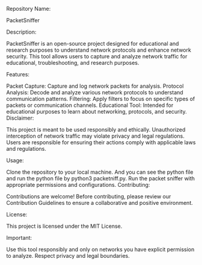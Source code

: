 Repository Name:

PacketSniffer

Description:

PacketSniffer is an open-source project designed for educational and research purposes to understand network protocols and enhance network security. This tool allows users to capture and analyze network traffic for educational, troubleshooting, and research purposes.

Features:

Packet Capture: Capture and log network packets for analysis.
Protocol Analysis: Decode and analyze various network protocols to understand communication patterns.
Filtering: Apply filters to focus on specific types of packets or communication channels.
Educational Tool: Intended for educational purposes to learn about networking, protocols, and security.
Disclaimer:

This project is meant to be used responsibly and ethically. Unauthorized interception of network traffic may violate privacy and legal regulations. Users are responsible for ensuring their actions comply with applicable laws and regulations.

Usage:

Clone the repository to your local machine.
And you can see the python file and run the python file by python3 packetniff.py.
Run the packet sniffer with appropriate permissions and configurations.
Contributing:

Contributions are welcome! Before contributing, please review our Contribution Guidelines to ensure a collaborative and positive environment.

License:

This project is licensed under the MIT License.

Important:

Use this tool responsibly and only on networks you have explicit permission to analyze. Respect privacy and legal boundaries.
